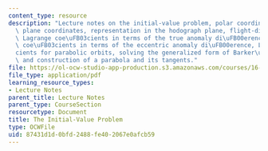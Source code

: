 ```yaml
---
content_type: resource
description: "Lecture notes on the initial-value problem, polar coordinates and orbital\
  \ plane coordinates, representation in the hodograph plane, flight-direction angle,\
  \ Lagrange coe\uFB03cients in terms of the true anomaly di\uFB00erence, Lagrange\
  \ coe\uFB03cients in terms of the eccentric anomaly di\uFB00erence, Lagrangian coe\uFB03\
  cients for parabolic orbits, solving the generalized form of Barker\u2019s equation,\
  \ and construction of a parabola and its tangents."
file: https://ol-ocw-studio-app-production.s3.amazonaws.com/courses/16-346-astrodynamics-fall-2008/87431d1d0bfd2488fe402067e0afcb59_lec_04.pdf
file_type: application/pdf
learning_resource_types:
- Lecture Notes
parent_title: Lecture Notes
parent_type: CourseSection
resourcetype: Document
title: The Initial-Value Problem
type: OCWFile
uid: 87431d1d-0bfd-2488-fe40-2067e0afcb59
---
```

